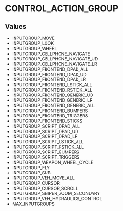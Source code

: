 # CONTROL_ACTION_GROUP

## Values
* INPUTGROUP_MOVE
* INPUTGROUP_LOOK
* INPUTGROUP_WHEEL
* INPUTGROUP_CELLPHONE_NAVIGATE
* INPUTGROUP_CELLPHONE_NAVIGATE_UD
* INPUTGROUP_CELLPHONE_NAVIGATE_LR
* INPUTGROUP_FRONTEND_DPAD_ALL
* INPUTGROUP_FRONTEND_DPAD_UD
* INPUTGROUP_FRONTEND_DPAD_LR
* INPUTGROUP_FRONTEND_LSTICK_ALL
* INPUTGROUP_FRONTEND_RSTICK_ALL
* INPUTGROUP_FRONTEND_GENERIC_UD
* INPUTGROUP_FRONTEND_GENERIC_LR
* INPUTGROUP_FRONTEND_GENERIC_ALL
* INPUTGROUP_FRONTEND_BUMPERS
* INPUTGROUP_FRONTEND_TRIGGERS
* INPUTGROUP_FRONTEND_STICKS
* INPUTGROUP_SCRIPT_DPAD_ALL
* INPUTGROUP_SCRIPT_DPAD_UD
* INPUTGROUP_SCRIPT_DPAD_LR
* INPUTGROUP_SCRIPT_LSTICK_ALL
* INPUTGROUP_SCRIPT_RSTICK_ALL
* INPUTGROUP_SCRIPT_BUMPERS
* INPUTGROUP_SCRIPT_TRIGGERS
* INPUTGROUP_WEAPON_WHEEL_CYCLE
* INPUTGROUP_FLY
* INPUTGROUP_SUB
* INPUTGROUP_VEH_MOVE_ALL
* INPUTGROUP_CURSOR
* INPUTGROUP_CURSOR_SCROLL
* INPUTGROUP_SNIPER_ZOOM_SECONDARY
* INPUTGROUP_VEH_HYDRAULICS_CONTROL
* MAX_INPUTGROUPS